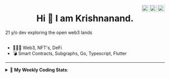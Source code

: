 <a href="https://twitter.com/incrypto32" target="_blank" rel="nofollow"><img align="right" alt="Pratik's Twitter" width="22px" src="https://cdn.jsdelivr.net/npm/simple-icons@v3/icons/twitter.svg" /></a><a href="https://www.linkedin.com/in/incrypto32" target="_blank" rel="nofollow"><img align="right" alt="Pratik's Linkdein" width="22px" src="https://cdn.jsdelivr.net/npm/simple-icons@v3/icons/linkedin.svg" /></a><a href="https://www.instagram.com/incrypto32" target="_blank" rel="nofollow"><img align="right" alt="Insta" width="22px" src="https://cdn.jsdelivr.net/npm/simple-icons@v3/icons/instagram.svg" /></a>

<center><h1> Hi 👋 I am Krishnanand. </h1></center>
21 y/o dev exploring the open web3 lands

 <br /> 
 <br /> 

 
- 👨🏽‍💻  Web3, NFT's, DeFi
- 💣  Smart Contracts, Subgraphs, Go, Typescript, Flutter
<!-- - 🌐 Visit my [porfolio website](https://incrypt32.github.io/) for complete background and contact. -->


---


<details> 
 <summary>🤖 <b>My Weekly Coding Stats</b>: </summary>
<br>

<!--START_SECTION:waka-->

```text
JavaScript   1 hr 11 mins    ███████████████░░░░░░░░░░   59.92 %
TOML         17 mins         ███▓░░░░░░░░░░░░░░░░░░░░░   14.45 %
TypeScript   11 mins         ██▒░░░░░░░░░░░░░░░░░░░░░░   09.54 %
JSON         9 mins          ██░░░░░░░░░░░░░░░░░░░░░░░   07.59 %
YAML         6 mins          █▒░░░░░░░░░░░░░░░░░░░░░░░   05.70 %
Git Config   2 mins          ▓░░░░░░░░░░░░░░░░░░░░░░░░   02.33 %
```

<!--END_SECTION:waka-->

</details>



